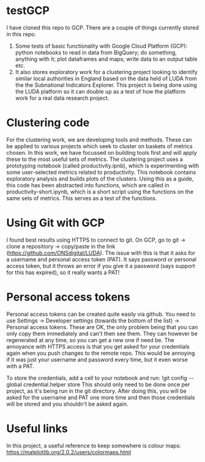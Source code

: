 # testGCP
I have cloned this repo to GCP. 
There are a couple of things currently stored in this repo.
1. Some tests of basic functionality with Google Cloud Platform (GCP): python notebooks to read in data from BigQuery; do something, anything with it; plot dataframes and maps; write data to an output table etc.
2. It also stores exploratory work for a clustering project looking to identify similar local authorities in England based on the data held of LUDA from the the Subnational Indicators Explorer. This project is being done using the LUDA platform so it can double up as a test of how the platform work for a real data research project.

# Clustering code
For the clustering work, we are developing tools and methods. These can be applied to various projects which seek to cluster on baskets of metrics chosen. In this work, we have focussed on building tools first and will apply these to the most useful sets of metrics.
The clustering project uses a prototyping notebook (called productivity.ipnb), which is experimenting with some user-selected metrics related to productivity. This notebook contains exploratory analysis and builds plots of the clusters.
Using this as a guide, this code has been abstracted into functions, which are called in productivity-short.ipynb, which is a short script using the functions on the same sets of metrics. This serves as a test of the functions.

# Using Git with GCP
I found best results using HTTPS to connect to git. 
On GCP, go to git → clone a repositiory → copy/paste in the link (https://github.com/ONSdigital/LUDA).
The issue with this is that it asks for a username and personal access token (PAT). It says password or personal access token, but it throws an error if you give it a password (says support for this has expired), so it really wants a PAT!

# Personal access tokens
Personal access tokens can be created quite easily via github.
You need to use Settings → Developer settings (towards the bottom of the list) → Personal access tokens.
These are OK, the only problem being that you can only copy them immediately and can't then see them. They can however be regenerated at any time, so you can get a new one if need be.
The annoyance with HTTPS access is that you get asked for your credentials again when you push changes to the remote repo. This would be annoying if it was just your username and password every time, but it even worse with a PAT.

To store the credentials, add a cell to your notebook and run: 
!git config --global credential.helper store
This should only need to be done once per project, as it's being run in the git directory. After doing this, you will be asked for the username and PAT one more time and then those credentials will be stored and you shouldn't be asked again.

# Useful links
In this project, a useful reference to keep somewhere is colour maps: https://matplotlib.org/2.0.2/users/colormaps.html
